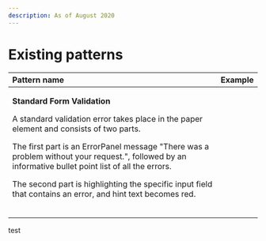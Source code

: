 ```yaml
---
description: As of August 2020
---
```


# Existing patterns

<table>
  <thead>
    <tr>
      <th style="text-align:left"><b>Pattern name</b>
      </th>
      <th style="text-align:left"><b>Example</b>
      </th>
    </tr>
  </thead>
  <tbody>
    <tr>
      <td style="text-align:left">
        <p><b>Standard Form Validation</b>
        </p>
        <p>A standard validation error takes place in the paper element and consists
          of two parts.</p>
        <p>The first part is an ErrorPanel message &quot;There was a problem without
          your request.&quot;, followed by an informative bullet point list of all
          the errors.</p>
        <p>The second part is highlighting the specific input field that contains
          an error, and hint text becomes red.</p>
      </td>
      <td style="text-align:left">
        <p></p>
        <p>
          <img src="https://lh3.googleusercontent.com/EYXyV3wnctPPqVXn_No2s2zyqFyQDWW5mysXaA2lmKb_yEjAViKdkYk3Qek7dddwsE0gQ-1_LzSoDbsM46u1XXnBAkyECqIFekJDrGWo34-wgMrXUrYl7MFcYBNkSv0jvBFObySk"
          alt/>
        </p>
      </td>
    </tr>
    <tr>
      <td style="text-align:left"></td>
      <td style="text-align:left"></td>
    </tr>
    <tr>
      <td style="text-align:left"></td>
      <td style="text-align:left"></td>
    </tr>
    <tr>
      <td style="text-align:left"></td>
      <td style="text-align:left"></td>
    </tr>
  </tbody>
</table>

test

